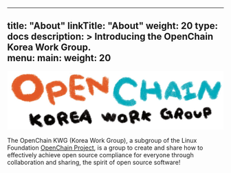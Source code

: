 
---
title: "About"
linkTitle: "About"
weight: 20
type: docs
description: >
  Introducing the OpenChain Korea Work Group.  
menu:
  main:
    weight: 20
---
 ![openchain-kwg-calli.jpeg](openchain-kwg-calli.jpeg) 

The OpenChain KWG (Korea Work Group), a subgroup of the Linux Foundation [OpenChain Project](https://openchainproject.org/), is a group to create and share how to effectively achieve open source compliance for everyone through collaboration and sharing, the spirit of open source software!

